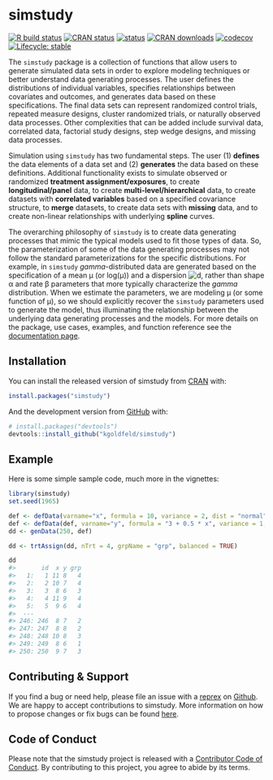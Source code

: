 simstudy
================

<!-- README.md is generated from README.Rmd. Please edit that file -->
<!-- badges: start -->

<a href="https://github.com/kgoldfeld/simstudy/actions"
target="_blank"><img
src="https://github.com/kgoldfeld/simstudy/workflows/R-CMD-check/badge.svg?branch=main"
alt="R build status" /></a>
<a href="https://CRAN.R-project.org/package=simstudy"
target="_blank"><img src="https://www.r-pkg.org/badges/version/simstudy"
alt="CRAN status" /></a>
<a href="https://joss.theoj.org/papers/10.21105/joss.02763"
target="_blank"><img
src="https://joss.theoj.org/papers/10.21105/joss.02763/status.svg"
alt="status" /></a>
<a href="https://CRAN.R-project.org/package=simstudy"
target="_blank"><img
src="https://cranlogs.r-pkg.org/badges/grand-total/simstudy"
alt="CRAN downloads" /></a>
<a href="https://app.codecov.io/gh/kgoldfeld/simstudy"
target="_blank"><img
src="https://app.codecov.io/gh/kgoldfeld/simstudy/branch/main/graph/badge.svg"
alt="codecov" /></a>
<a href="https://lifecycle.r-lib.org/articles/stages.html"
target="_blank"><img
src="https://img.shields.io/badge/lifecycle-stable-brightgreen.svg"
alt="Lifecycle: stable" /></a> <!-- badges: end -->

The `simstudy` package is a collection of functions that allow users to
generate simulated data sets in order to explore modeling techniques or
better understand data generating processes. The user defines the
distributions of individual variables, specifies relationships between
covariates and outcomes, and generates data based on these
specifications. The final data sets can represent randomized control
trials, repeated measure designs, cluster randomized trials, or
naturally observed data processes. Other complexities that can be added
include survival data, correlated data, factorial study designs, step
wedge designs, and missing data processes.

Simulation using `simstudy` has two fundamental steps. The user (1)
**defines** the data elements of a data set and (2) **generates** the
data based on these definitions. Additional functionality exists to
simulate observed or randomized **treatment assignment/exposures**, to
create **longitudinal/panel** data, to create
**multi-level/hierarchical** data, to create datasets with **correlated
variables** based on a specified covariance structure, to **merge**
datasets, to create data sets with **missing** data, and to create
non-linear relationships with underlying **spline** curves.

The overarching philosophy of `simstudy` is to create data generating
processes that mimic the typical models used to fit those types of data.
So, the parameterization of some of the data generating processes may
not follow the standard parameterizations for the specific
distributions. For example, in `simstudy` *gamma*-distributed data are
generated based on the specification of a mean μ (or log(μ)) and a
dispersion
![d](https://latex.codecogs.com/png.image?%5Cdpi%7B110%7D&space;%5Cbg_white&space;d "d"),
rather than shape α and rate β parameters that more typically
characterize the *gamma* distribution. When we estimate the parameters,
we are modeling μ (or some function of μ), so we should explicitly
recover the `simstudy` parameters used to generate the model, thus
illuminating the relationship between the underlying data generating
processes and the models. For more details on the package, use cases,
examples, and function reference see the [documentation
page](https://kgoldfeld.github.io/simstudy/articles/simstudy.html).

## Installation

You can install the released version of simstudy from
<a href="https://CRAN.R-project.org" target="_blank">CRAN</a> with:

``` r
install.packages("simstudy")
```

And the development version from
<a href="https://github.com/" target="_blank">GitHub</a> with:

``` r
# install.packages("devtools")
devtools::install_github("kgoldfeld/simstudy")
```

## Example

Here is some simple sample code, much more in the vignettes:

``` r
library(simstudy)
set.seed(1965)

def <- defData(varname="x", formula = 10, variance = 2, dist = "normal")
def <- defData(def, varname="y", formula = "3 + 0.5 * x", variance = 1, dist = "normal")
dd <- genData(250, def)

dd <- trtAssign(dd, nTrt = 4, grpName = "grp", balanced = TRUE)

dd
#>       id  x y grp
#>   1:   1 11 8   4
#>   2:   2 10 7   4
#>   3:   3  8 6   3
#>   4:   4 11 9   4
#>   5:   5  9 6   4
#>  ---             
#> 246: 246  8 7   2
#> 247: 247  8 8   2
#> 248: 248 10 8   3
#> 249: 249  8 6   1
#> 250: 250  9 7   3
```

## Contributing & Support

If you find a bug or need help, please file an issue with a
<a href="https://www.tidyverse.org/help/" target="_blank">reprex</a> on
<a href="https://github.com/kgoldfeld/simstudy/issues"
target="_blank">Github</a>. We are happy to accept contributions to
simstudy. More information on how to propose changes or fix bugs can be
found <a href="https://kgoldfeld.github.io/simstudy/CONTRIBUTING.html"
target="_blank">here</a>.

## Code of Conduct

Please note that the simstudy project is released with a
<a href="https://kgoldfeld.github.io/simstudy/CODE_OF_CONDUCT.html"
target="_blank">Contributor Code of Conduct</a>. By contributing to this
project, you agree to abide by its terms.
